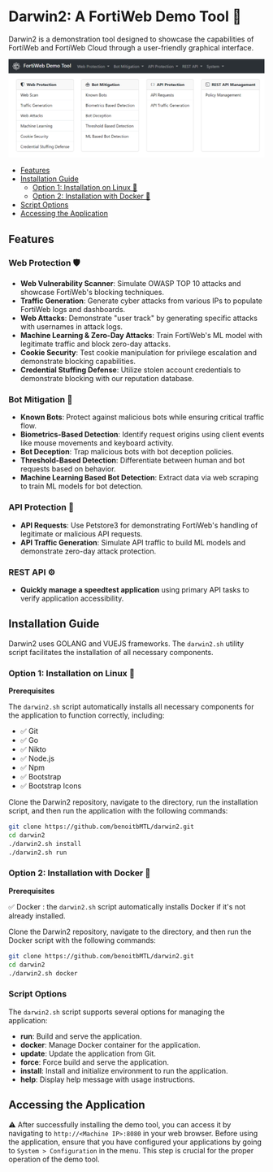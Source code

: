# Darwin2: A FortiWeb Demo Tool 🚀

Darwin2 is a demonstration tool designed to showcase the capabilities of FortiWeb and FortiWeb Cloud through a user-friendly graphical interface.

![FortiWeb Demo Tool](images/fortiweb-demo-tool.png)

  - [Features](#features)
  - [Installation Guide](#installation-guide)
    - [Option 1: Installation on Linux 🐧](#option-1-installation-on-linux-)
    - [Option 2: Installation with Docker 🐳](#option-2-installation-with-docker-)
  - [Script Options](#script-options)
  - [Accessing the Application](#accessing-the-application)

## Features

### Web Protection 🛡

- **Web Vulnerability Scanner**: Simulate OWASP TOP 10 attacks and showcase FortiWeb's blocking techniques.
- **Traffic Generation**: Generate cyber attacks from various IPs to populate FortiWeb logs and dashboards.
- **Web Attacks**: Demonstrate "user track" by generating specific attacks with usernames in attack logs.
- **Machine Learning & Zero-Day Attacks**: Train FortiWeb's ML model with legitimate traffic and block zero-day attacks.
- **Cookie Security**: Test cookie manipulation for privilege escalation and demonstrate blocking capabilities.
- **Credential Stuffing Defense**: Utilize stolen account credentials to demonstrate blocking with our reputation database.

### Bot Mitigation 🤖

- **Known Bots**: Protect against malicious bots while ensuring critical traffic flow.
- **Biometrics-Based Detection**: Identify request origins using client events like mouse movements and keyboard activity.
- **Bot Deception**: Trap malicious bots with bot deception policies.
- **Threshold-Based Detection**: Differentiate between human and bot requests based on behavior.
- **Machine Learning Based Bot Detection**: Extract data via web scraping to train ML models for bot detection.

### API Protection 🔐

- **API Requests**: Use Petstore3 for demonstrating FortiWeb's handling of legitimate or malicious API requests.
- **API Traffic Generation**: Simulate API traffic to build ML models and demonstrate zero-day attack protection.

### REST API ⚙️

- **Quickly manage a speedtest application** using primary API tasks to verify application accessibility.

## Installation Guide

Darwin2 uses GOLANG and VUEJS frameworks. The `darwin2.sh` utility script facilitates the installation of all necessary components.

### Option 1: Installation on Linux 🐧

**Prerequisites**

The `darwin2.sh` script automatically installs all necessary components for the application to function correctly, including:

- ✅ Git
- ✅ Go
- ✅ Nikto
- ✅ Node.js
- ✅ Npm
- ✅ Bootstrap
- ✅ Bootstrap Icons

Clone the Darwin2 repository, navigate to the directory, run the installation script, and then run the application with the following commands:

```bash
git clone https://github.com/benoitbMTL/darwin2.git
cd darwin2
./darwin2.sh install
./darwin2.sh run
```

### Option 2: Installation with Docker 🐳

**Prerequisites**

✅ Docker : the `darwin2.sh` script automatically installs Docker if it's not already installed.

Clone the Darwin2 repository, navigate to the directory, and then run the Docker script with the following commands:

```bash
git clone https://github.com/benoitbMTL/darwin2.git
cd darwin2
./darwin2.sh docker
```

### Script Options

The `darwin2.sh` script supports several options for managing the application:

- **run**: Build and serve the application.
- **docker**: Manage Docker container for the application.
- **update**: Update the application from Git.
- **force**: Force build and serve the application.
- **install**: Install and initialize environment to run the application.
- **help**: Display help message with usage instructions.

## Accessing the Application

⚠️ After successfully installing the demo tool, you can access it by navigating to `http://<Machine IP>:8080` in your web browser. Before using the application, ensure that you have configured your applications by going to `System > Configuration` in the menu. This step is crucial for the proper operation of the demo tool.